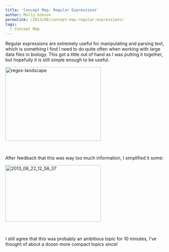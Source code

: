 ```yaml
---
title: 'Concept Map: Regular Expressions'
author: Molly Gibson
permalink: /2013/08/concept-map-regular-expressions/
tags:
  - Concept Map
---
```

Regular expressions are extremely useful for manipulating and parsing text, which is something I find I need to do quite often when working with large data files in biology. This got a little out of hand as I was putting it together, but hopefully it is still simple enough to be useful. [  
][1]

[<img class="alignnone size-medium wp-image-3926" alt="regex-landscape" src="http://teaching.software-carpentry.org/wp-content/uploads/2013/08/regex-landscape-300x231.jpg" width="300" height="231" />][2]

&nbsp;

After feedback that this was way too much information, I simplified it some:

[<img class="alignnone size-medium wp-image-4071" alt="2013_08_22_12_58_37" src="http://teaching.software-carpentry.org/wp-content/uploads/2013/08/2013_08_22_12_58_37-300x177.jpg" width="300" height="177" />][3]

&nbsp;

I still agree that this was probably an ambitious topic for 10 minutes, I&#8217;ve thought of about a dozen more compact topics since!

&nbsp;

&nbsp;

 [1]: http://teaching.software-carpentry.org/wp-content/uploads/2013/08/regex.pdf
 [2]: http://teaching.software-carpentry.org/wp-content/uploads/2013/08/regex-landscape.jpg
 [3]: http://teaching.software-carpentry.org/wp-content/uploads/2013/08/2013_08_22_12_58_37.jpg
